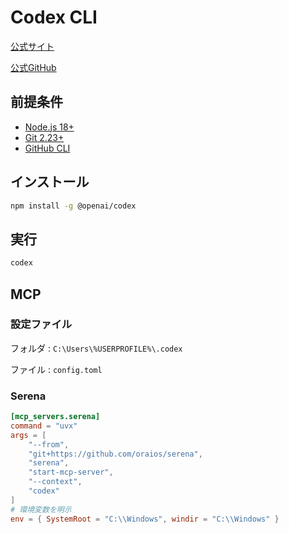 # Codex CLI

[公式サイト](https://developers.openai.com/codex/cli)

[公式GitHub](https://github.com/openai/codex)

## 前提条件

- [Node.js 18+](https://github.com/room202/react?tab=readme-ov-file#volta-%E3%82%92%E3%82%A4%E3%83%B3%E3%82%B9%E3%83%88%E3%83%BC%E3%83%AB)
- [Git 2.23+](https://git-scm.com/)
- [GitHub CLI](https://github.com/cli/cli)

## インストール

```bash
npm install -g @openai/codex
```

## 実行

```bash
codex
```

## MCP

### 設定ファイル

フォルダ : `C:\Users\%USERPROFILE%\.codex`

ファイル : `config.toml`

### Serena

```toml
[mcp_servers.serena]
command = "uvx"
args = [
    "--from",
    "git+https://github.com/oraios/serena",
    "serena",
    "start-mcp-server",
    "--context",
    "codex"
]
# 環境変数を明示
env = { SystemRoot = "C:\\Windows", windir = "C:\\Windows" }
```
